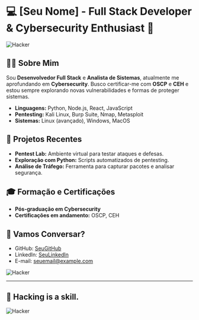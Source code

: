 # 💻 **[Seu Nome] - Full Stack Developer & Cybersecurity Enthusiast** 🔐

![Hacker](https://media.giphy.com/media/3o7TKsQd2z4JzQAvG4/giphy.gif)

## 👨‍💻 Sobre Mim

Sou **Desenvolvedor Full Stack** e **Analista de Sistemas**, atualmente me aprofundando em **Cybersecurity**. Busco certificar-me com **OSCP** e **CEH** e estou sempre explorando novas vulnerabilidades e formas de proteger sistemas.

- **Linguagens:** Python, Node.js, React, JavaScript
- **Pentesting:** Kali Linux, Burp Suite, Nmap, Metasploit
- **Sistemas:** Linux (avançado), Windows, MacOS

## 🚀 Projetos Recentes

- **Pentest Lab:** Ambiente virtual para testar ataques e defesas.
- **Exploração com Python:** Scripts automatizados de pentesting.
- **Análise de Tráfego:** Ferramenta para capturar pacotes e analisar segurança.

## 🎓 **Formação e Certificações**

- **Pós-graduação em Cybersecurity**
- **Certificações em andamento:** OSCP, CEH

## 📣 Vamos Conversar?

- GitHub: [SeuGitHub](https://github.com/seu-github)
- LinkedIn: [SeuLinkedIn](https://linkedin.com/in/seu-linkedin)
- E-mail: seuemail@example.com

![Hacker](https://media.giphy.com/media/xT0Gqp0A9pJ2A6nOnK/giphy.gif)

---

## 🖤 **Hacking is a skill.**

![Hacker](https://media.giphy.com/media/l4FGyhg5zXleqaHDW/giphy.gif)
